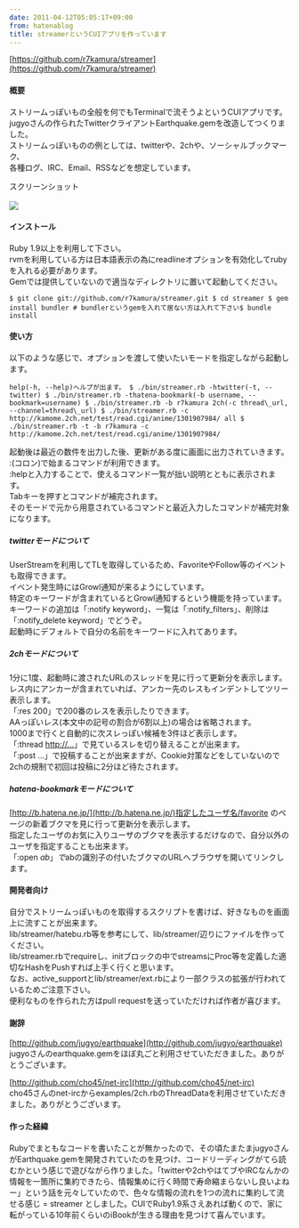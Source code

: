 ```yaml
---
date: 2011-04-12T05:05:17+09:00
from: hatenablog
title: streamerというCUIアプリを作っています
---
```

[https://github.com/r7kamura/streamer](https://github.com/r7kamura/streamer)

#### 概要

ストリームっぽいもの全般を何でもTerminalで流そうよというCUIアプリです。  
jugyoさんの作られたTwitterクライアントEarthquake.gemを改造してつくりました。  
ストリームっぽいものの例としては、twitterや、2chや、ソーシャルブックマーク、  
各種ログ、IRC、Email、RSSなどを想定しています。

  

スクリーンショット  
[  
 ![](http://farm6.static.flickr.com/5264/5610500965_055bb9b714_b.jpg)  
](http://farm6.static.flickr.com/5264/5610500965_055bb9b714_b.jpg)

#### インストール

Ruby 1.9以上を利用して下さい。  
rvmを利用している方は日本語表示の為にreadlineオプションを有効化してrubyを入れる必要があります。  
Gemでは提供していないので適当なディレクトリに置いて起動してください。

```
$ git clone git://github.com/r7kamura/streamer.git $ cd streamer $ gem install bundler # bundlerというgemを入れて居ない方は入れて下さい$ bundle install
```

#### 使い方

以下のような感じで、オプションを渡して使いたいモードを指定しながら起動します。

```
help(-h, --help)ヘルプが出ます。 $ ./bin/streamer.rb -htwitter(-t, --twitter) $ ./bin/streamer.rb -thatena-bookmark(-b username, --bookmark=username) $ ./bin/streamer.rb -b r7kamura 2ch(-c thread\_url, --channel=thread\_url) $ ./bin/streamer.rb -c http://kamome.2ch.net/test/read.cgi/anime/1301907984/ all $ ./bin/streamer.rb -t -b r7kamura -c http://kamome.2ch.net/test/read.cgi/anime/1301907984/
```

起動後は最近の数件を出力した後、更新がある度に画面に出力されていきます。  
:(コロン)で始まるコマンドが利用できます。  
:helpと入力することで、使えるコマンド一覧が拙い説明とともに表示されます。  
Tabキーを押すとコマンドが補完されます。  
そのモードで元から用意されているコマンドと最近入力したコマンドが補完対象になります。

##### twitterモードについて

UserStreamを利用してTLを取得しているため、FavoriteやFollow等のイベントも取得できます。  
イベント発生時にはGrowl通知が来るようにしています。  
特定のキーワードが含まれているとGrowl通知するという機能を持っています。  
キーワードの追加は「:notify keyword」、一覧は「:notify\_filters」、削除は「:notify\_delete keyword」でどうぞ。  
起動時にデフォルトで自分の名前をキーワードに入れてあります。

##### 2chモードについて

1分に1度、起動時に渡されたURLのスレッドを見に行って更新分を表示します。  
レス内にアンカーが含まれていれば、アンカー先のレスもインデントしてツリー表示します。  
「:res 200」で200番のレスを表示したりできます。  
AAっぽいレス(本文中の記号の割合が6割以上)の場合は省略されます。  
1000まで行くと自動的に次スレっぽい候補を3件ほど表示します。  
「:thread [http://...](http://...)」で見ているスレを切り替えることが出来ます。  
「:post ...」で投稿することが出来ますが、Cookie対策などをしていないので2chの規制で初回は投稿に2分ほど待たされます。

##### hatena-bookmarkモードについて

[http://b.hatena.ne.jp/](http://b.hatena.ne.jp/)指定したユーザ名/favorite のページの新着ブクマを見に行って更新分を表示します。  
指定したユーザのお気に入りユーザのブクマを表示するだけなので、自分以外のユーザを指定することも出来ます。  
「:open $ab」で$abの識別子の付いたブクマのURLへブラウザを開いてリンクします。

#### 開発者向け

自分でストリームっぽいものを取得するスクリプトを書けば、好きなものを画面上に流すことが出来ます。  
lib/streamer/hatebu.rb等を参考にして、lib/streamer/辺りにファイルを作ってください。  
lib/streamer.rbでrequireし、initブロックの中でstreamsにProc等を定義した適切なHashをPushすれば上手く行くと思います。  
なお、active\_supportとlib/streamer/ext.rbにより一部クラスの拡張が行われているためご注意下さい。  
便利なものを作られた方はpull requestを送っていただければ作者が喜びます。

#### 謝辞

[http://github.com/jugyo/earthquake](http://github.com/jugyo/earthquake)  
jugyoさんのearthquake.gemをほぼ丸ごと利用させていただきました。ありがとうございます。

  

[http://github.com/cho45/net-irc](http://github.com/cho45/net-irc)  
cho45さんのnet-ircからexamples/2ch.rbのThreadDataを利用させていただきました。ありがとうございます。

#### 作った経緯

Rubyでまともなコードを書いたことが無かったので、その頃たまたまjugyoさんがEarthquake.gemを開発されていたのを見つけ、コードリーディングがてら読むかという感じで遊びながら作りました。「twitterや2chやはてブやIRCなんかの情報を一箇所に集約できたら、情報集めに行く時間で寿命縮まらないし良いよねー」という話を元々していたので、色々な情報の流れを1つの流れに集約して流せる感じ = streamer としました。CUIでRuby1.9系さえあれば動くので、家に転がっている10年前くらいのiBookが生きる理由を見つけて喜んでいます。

